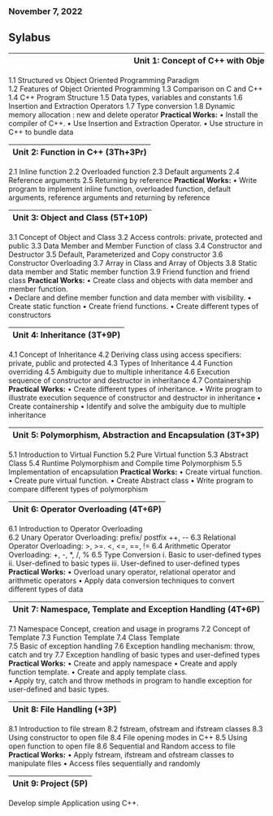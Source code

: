 ### November 7, 2022

## Sylabus

|<div style="width:1000px">**Unit 1: Concept of C++ with Object Oriented Programming (6T+4P)**</div>|
|---|
1.1	Structured vs Object Oriented Programming Paradigm  
1.2	Features of Object Oriented Programming
1.3	Comparison on C and C++
1.4	C++ Program Structure
1.5	Data types, variables and constants
1.6	 Insertion and Extraction Operators
1.7	Type conversion
1.8	Dynamic memory allocation : new and delete operator 
**Practical Works:**
•	Install the compiler of C++. 
•	Use Insertion and Extraction Operator.
•	Use structure in C++ to bundle data 


|**Unit 2: Function in C++ (3Th+3Pr)**|
|---|
2.1	Inline function
2.2	Overloaded function
2.3	Default arguments
2.4	Reference arguments
2.5	Returning by reference
**Practical Works:**
•	Write program to implement inline function, overloaded function, default arguments, reference arguments and returning by reference



|**Unit 3: Object and Class (5T+10P)**|
|---|
3.1	Concept of Object and Class
3.2	Access controls: private, protected and public
3.3	Data Member and Member Function of class
3.4	Constructor and Destructor
3.5	Default, Parameterized and Copy constructor
3.6	Constructor Overloading
3.7	Array in Class and Array of Objects 
3.8	Static data member and Static member function 
3.9	Friend function and friend class
**Practical Works:**
•	Create class and objects with data member and member function.  
•	Declare and define member function and data member with visibility. 
•	Create static function 
•	Create friend functions. 
•	Create different types of constructors 

|**Unit 4: Inheritance (3T+9P)**|
|--|
4.1	Concept of Inheritance
4.2	Deriving class using access specifiers: private, public and protected
4.3	Types of Inheritance
4.4	Function overriding 
4.5	Ambiguity due to multiple inheritance 
4.6	Execution sequence of constructor and destructor in inheritance
4.7	Containership
**Practical Works:**
•	Create different types of inheritance.
•	 Write program to illustrate  execution sequence of constructor and destructor in inheritance
•	Create containership
•	Identify and solve the ambiguity due to multiple inheritance


|**Unit 5: Polymorphism, Abstraction  and Encapsulation (3T+3P)**|	
|--|
5.1	Introduction to Virtual Function 
5.2	Pure Virtual function 
5.3	Abstract Class 
5.4	Runtime Polymorphism and Compile time Polymorphism
5.5	Implementation of encapsulation 
**Practical Works:**
•	Create virtual function. 
•	Create pure virtual function. 
•	Create Abstract class
•	Write program to compare different types of polymorphism


|**Unit 6: Operator Overloading (4T+6P)**|
|---|
6.1	Introduction to Operator Overloading  
6.2	Unary Operator Overloading: prefix/ postfix ++, --
6.3	Relational Operator Overloading: >, >=. <, <=, ==, !=
6.4	Arithmetic Operator Overloading: +, -, *, /, % 
6.5	Type Conversion
i.	Basic to user-defined types
ii.	User-defined to basic types
iii.	User-defined to user-defined types
**Practical Works:**
•	Overload unary operator, relational operator and arithmetic operators 
•	Apply data conversion techniques to convert different types of data 


|**Unit 7: Namespace, Template and Exception Handling (4T+6P)**|
|---|
7.1	Namespace Concept, creation and usage in programs
7.2	Concept of Template 
7.3	Function Template 
7.4	Class Template   
7.5	Basic of exception handling 
7.6	Exception handling mechanism: throw, catch and try
7.7	Exception handling of basic types and user-defined types 
**Practical Works:**
•	Create and apply namespace
•	Create and apply function template.
•	Create and apply template class.  
•	Apply try, catch and throw methods in program to handle exception for user-defined and basic types. 


|**Unit 8: File Handling (+3P)**|
|---|
8.1	Introduction to file stream
8.2	fstream, ofstream and ifstream classes
8.3	Using constructor to open file
8.4	File opening modes in C++
8.5	Using open function to open file
8.6	Sequential and Random access to file 
**Practical Works:**
•	Apply fstream, ifstream and ofstream classes to manipulate files
•	Access files sequentially and randomly


|**Unit 9: Project (5P)**|
|---|
Develop simple Application using C++.		

